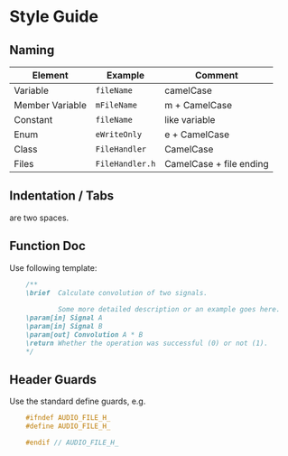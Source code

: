 # Style Guide

## Naming

| Element 	| Example | Comment |
| ------- 	| ------- | ------- |
| Variable 	| `fileName` | camelCase |
| Member Variable | `mFileName` | m + CamelCase|
| Constant	| `fileName` | like variable | 
| Enum | `eWriteOnly` | e + CamelCase|
| Class | `FileHandler` | CamelCase|
| Files | `FileHandler.h` | CamelCase + file ending|

## Indentation / Tabs
are two spaces.

## Function Doc

Use following template:
```cpp
	/**
	\brief  Calculate convolution of two signals.
			
			Some more detailed description or an example goes here.
	\param[in] Signal A
	\param[in] Signal B
	\param[out] Convolution A * B
	\return Whether the operation was successful (0) or not (1).
	*/
```

## Header Guards
Use the standard define guards, e.g.
```cpp
	#ifndef AUDIO_FILE_H_
	#define AUDIO_FILE_H_

	#endif // AUDIO_FILE_H_
```